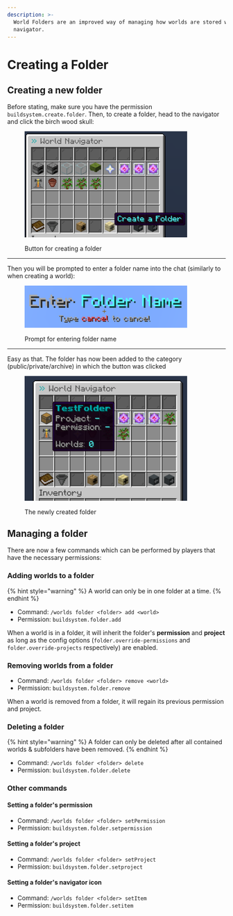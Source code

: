 ```yaml
---
description: >-
  World Folders are an improved way of managing how worlds are stored within the
  navigator.
---
```


# Creating a Folder

## Creating a new folder

Before stating, make sure you have the permission `buildsystem.create.folder`. Then, to create a folder, head to the navigator and click the birch wood skull:

<figure><img src="../.gitbook/assets/worlds-folder-creation-button.png" alt="" width="375"><figcaption><p>Button for creating a folder</p></figcaption></figure>

***

Then you will be prompted to enter a folder name into the chat (similarly to when creating a world):

<figure><img src="../.gitbook/assets/worlds-folder-prompt.png" alt="" width="375"><figcaption><p>Prompt for entering folder name</p></figcaption></figure>

***

Easy as that. The folder has now been added to the category (public/private/archive) in which the button was clicked

<figure><img src="../.gitbook/assets/worlds-folder-created.png" alt="" width="375"><figcaption><p>The newly created folder</p></figcaption></figure>

## Managing a folder

There are now a few commands which can be performed by players that have the necessary permissions:

### Adding worlds to a folder

{% hint style="warning" %}
A world can only be in one folder at a time.
{% endhint %}

* Command: `/worlds folder <folder> add <world>`
* Permission: `buildsystem.folder.add`

When a world is in a folder, it will inherit the folder's **permission** and **project** as long as the config options (`folder.override-permissions` and `folder.override-projects` respectively) are enabled.

### Removing worlds from a folder

* Command: `/worlds folder <folder> remove <world>`
* Permission: `buildsystem.folder.remove`

When a world is removed from a folder, it will regain its previous permission and project.

### Deleting a folder

{% hint style="warning" %}
A folder can only be deleted after all contained worlds & subfolders have been removed.
{% endhint %}

* Command: `/worlds folder <folder> delete`
* Permission: `buildsystem.folder.delete`

### Other commands

#### **Setting a folder's permission**

* Command: `/worlds folder <folder> setPermission`
* Permission: `buildsystem.folder.setpermission`

#### **Setting a folder's project**

* Command: `/worlds folder <folder> setProject`
* Permission: `buildsystem.folder.setproject`

#### **Setting a folder's navigator icon**

* Command: `/worlds folder <folder> setItem`
* Permission: `buildsystem.folder.setitem`
